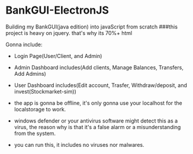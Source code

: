 # BankGUI-ElectronJS
Building my BankGUI(java edition) into javaScript from scratch
###this project is heavy on jquery. that's why its 70%+ html

Gonna include:
- Login Page(User/Client, and Admin)
- Admin Dashboard includes(Add clients, Manage Balances, Transfers, Add Admins)
- User Dashboard includes(Edit account, Trasfer, Withdraw/deposit, and invest(Stockmarket-sim))

- the app is gonna be offline, it's only gonna use your localhost for the localstorage to work.
- windows defender or your antivirus software might detect this as a virus, the reason why is that it's a false alarm or a misunderstanding from the system.
- you can run this, it includes no viruses nor malwares.
